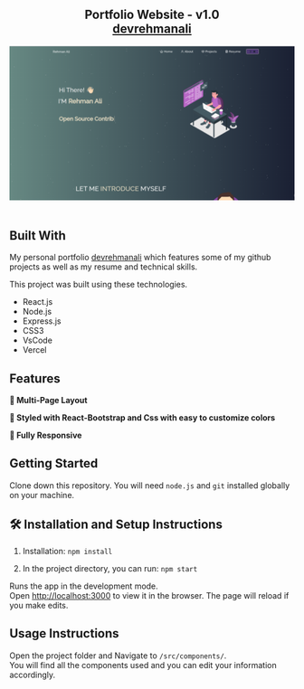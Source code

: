 <h2 align="center">
  Portfolio Website - v1.0<br/>
  <a href="https://devrehmanali.github.io/" target="_blank">devrehmanali</a>
</h2>
<div align="center">
  <img alt="Demo" src="./Images/devrehmanali_readme_image.png" />
</div>

<br/>


## Built With

My personal portfolio <a href="https://devrehmanali.github.io" target="_blank">devrehmanali</a> which features some of my github projects as well as my resume and technical skills.<br/>

This project was built using these technologies.

- React.js
- Node.js
- Express.js
- CSS3
- VsCode
- Vercel

## Features

**📖 Multi-Page Layout**

**🎨 Styled with React-Bootstrap and Css with easy to customize colors**

**📱 Fully Responsive**

## Getting Started

Clone down this repository. You will need `node.js` and `git` installed globally on your machine.

## 🛠 Installation and Setup Instructions

1. Installation: `npm install`

2. In the project directory, you can run: `npm start`

Runs the app in the development mode.\
Open [http://localhost:3000](http://localhost:3000) to view it in the browser.
The page will reload if you make edits.

## Usage Instructions

Open the project folder and Navigate to `/src/components/`. <br/>
You will find all the components used and you can edit your information accordingly.
